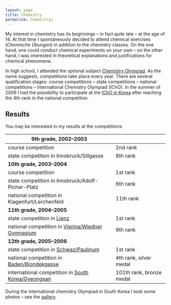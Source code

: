 ```yaml
---
layout: page
title: Chemistry
permalink: Chemistry/
---
```

My interest in chemistry has its beginnings – in fact quite late – at the age of 14. At that time I spontaneously decided to attend chemical exercises (*Chemische Übungen*) in addition to the chemistry classes. On the one hand, one could conduct chemical experiments on your own – on the other hand, I was interested in theoretical explanations and justifications for chemical phenomena.

In high school, I attended the optional subject [Chemistry Olympiad](http://www.oecho.at/). As the name suggests, competitions take place every year. There are several qualification stages: course competitions – state competitions – national competitions – International Chemistry Olympiad (IChO). In the summer of 2006 I had the possibility to participate at the [IChO in Korea](http://icho2006.kcsnet.or.kr/) after reaching the 4th rank in the national competition.

Results
-------

You may be interested in my results at the competitions:

|**9th grade, 2002–2003**||
|---|---|
|course competition|2nd rank|
|state competition in Innsbruck/Sillgasse|8th rank|
|**10th grade, 2003–2004**||
|course competition|1st rank|
|state competition in Innsbruck/Adolf-Picher-Platz|6th rank|
|national competition in Klagenfurt/Lerchenfeld|11th rank|
|**11th grade, 2004–2005**||
|state competition in [Lienz](http://www.brg-lienz.tsn.at/verschiedenes/Archiv/verschiedenes\_0405/chemieolymp/)|1st rank|
|national competition in [Vienna/Wiedner Gymnasium](http://www.oecho.at/bundeswettbewerb/tagebuch.htm)|9th rank|
|**12th grade, 2005–2006**||
|state competition in [Schwaz/Paulinum](http://www.paulinum.ac.at/tp/schulleben/landeswettbewerb-der-32-chemieolympiade)|1st rank|
|national competition in [Baden/Biondekgasse](http://www.brgbaden-biondek.ac.at/index.php?option=com\_content&task=blogsection&id=12)|4th rank, silver medal|
|international competition in [South Korea/Gyeongsan](http://icho2006.kcsnet.or.kr/)|101th rank, bronze medal|

During the international chemistry Olympiad in South Korea I took some photos – see the [gallery](http://picasaweb.google.com/simon04.net/icho/).
